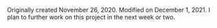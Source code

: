Originally created November 26, 2020.
Modified on December 1, 2021.
I plan to further work on this project in the next week or two.
